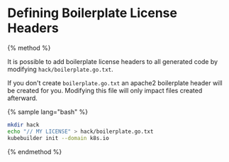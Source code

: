 # Defining Boilerplate License Headers

{% method %}

It is possible to add boilerplate license headers to all generated code by
modifying `hack/boilerplate.go.txt`.

If you don't create `boilerplate.go.txt` an apache2 boilerplate header will be created for you.
Modifying this file will only impact files created afterward.

{% sample lang="bash" %}

```bash
mkdir hack
echo "// MY LICENSE" > hack/boilerplate.go.txt
kubebuilder init --domain k8s.io
```

{% endmethod %}

